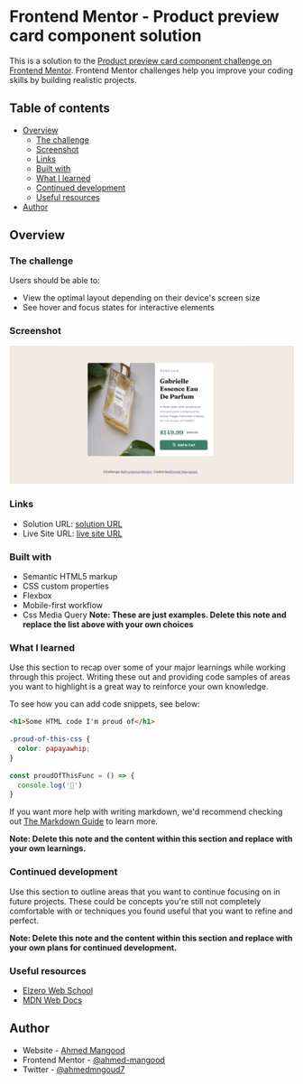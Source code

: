 # Frontend Mentor - Product preview card component solution

This is a solution to the [Product preview card component challenge on Frontend Mentor](https://www.frontendmentor.io/challenges/product-preview-card-component-GO7UmttRfa). Frontend Mentor challenges help you improve your coding skills by building realistic projects. 

## Table of contents

- [Overview](#overview)
  - [The challenge](#the-challenge)
  - [Screenshot](#screenshot)
  - [Links](#links)
  - [Built with](#built-with)
  - [What I learned](#what-i-learned)
  - [Continued development](#continued-development)
  - [Useful resources](#useful-resources)
- [Author](#author)

## Overview

### The challenge

Users should be able to:

- View the optimal layout depending on their device's screen size
- See hover and focus states for interactive elements

### Screenshot

![](images/screenshot01.png)

### Links

- Solution URL: [solution URL](https://github.com/ahmed-mangood/Front-End-Mentor-01)
- Live Site URL: [live site URL](https://ahmed-mangood.github.io/Front-End-Mentor-01)

### Built with

- Semantic HTML5 markup
- CSS custom properties
- Flexbox
- Mobile-first workflow
- Css Media Query
**Note: These are just examples. Delete this note and replace the list above with your own choices**

### What I learned

Use this section to recap over some of your major learnings while working through this project. Writing these out and providing code samples of areas you want to highlight is a great way to reinforce your own knowledge.

To see how you can add code snippets, see below:

```html
<h1>Some HTML code I'm proud of</h1>
```
```css
.proud-of-this-css {
  color: papayawhip;
}
```
```js
const proudOfThisFunc = () => {
  console.log('🎉')
}
```

If you want more help with writing markdown, we'd recommend checking out [The Markdown Guide](https://www.markdownguide.org/) to learn more.

**Note: Delete this note and the content within this section and replace with your own learnings.**

### Continued development

Use this section to outline areas that you want to continue focusing on in future projects. These could be concepts you're still not completely comfortable with or techniques you found useful that you want to refine and perfect.

**Note: Delete this note and the content within this section and replace with your own plans for continued development.**

### Useful resources

- [Elzero Web School](https://www.youtube.com/c/ElzeroInfo)
- [MDN Web Docs](https://developer.mozilla.org)

## Author

- Website - [Ahmed Mangood](https://github.com/ahmed-mangood)
- Frontend Mentor - [@ahmed-mangood](https://www.frontendmentor.io/profile/ahmed-mangood)
- Twitter - [@ahmedmngoud7](https://twitter.com/ahmedmngoud7)

